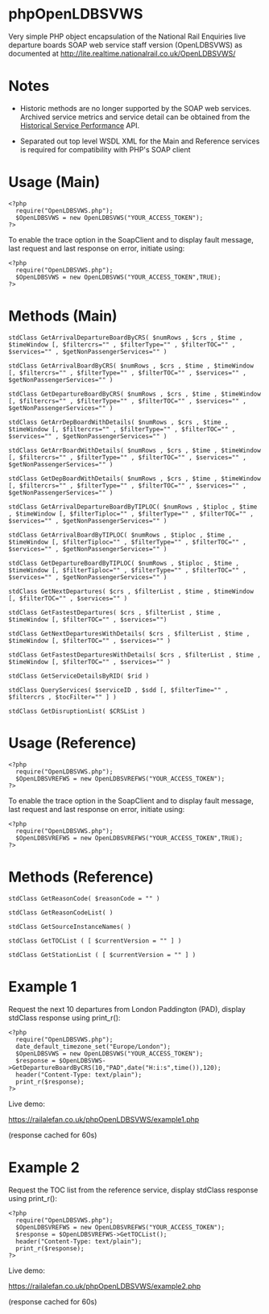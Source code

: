 phpOpenLDBSVWS
==============

Very simple PHP object encapsulation of the National Rail Enquiries live departure boards SOAP web service staff version (OpenLDBSVWS) as documented at http://lite.realtime.nationalrail.co.uk/OpenLDBSVWS/

Notes
=====

* Historic methods are no longer supported by the SOAP web services.  Archived service metrics and service detail can be obtained from the [Historical Service Performance](https://wiki.openraildata.com/index.php?title=HSP) API.

* Separated out top level WSDL XML for the Main and Reference services is required for compatibility with PHP's SOAP client

Usage (Main)
============

    <?php
      require("OpenLDBSVWS.php");
      $OpenLDBSVWS = new OpenLDBSVWS("YOUR_ACCESS_TOKEN");
    ?>

To enable the trace option in the SoapClient and to display fault message, last request and last response on error, initiate using:

    <?php
      require("OpenLDBSVWS.php");
      $OpenLDBSVWS = new OpenLDBSVWS("YOUR_ACCESS_TOKEN",TRUE);
    ?>

Methods (Main)
==============

    stdClass GetArrivalDepartureBoardByCRS( $numRows , $crs , $time , $timeWindow [, $filtercrs="" , $filterType="" , $filterTOC="" , $services="" , $getNonPassengerServices="" )

    stdClass GetArrivalBoardByCRS( $numRows , $crs , $time , $timeWindow [, $filtercrs="" , $filterType="" , $filterTOC="" , $services="" , $getNonPassengerServices="" )

    stdClass GetDepartureBoardByCRS( $numRows , $crs , $time , $timeWindow [, $filtercrs="" , $filterType="" , $filterTOC="" , $services="" , $getNonPassengerServices="" )

    stdClass GetArrDepBoardWithDetails( $numRows , $crs , $time , $timeWindow [, $filtercrs="" , $filterType="" , $filterTOC="" , $services="" , $getNonPassengerServices="" )

    stdClass GetArrBoardWithDetails( $numRows , $crs , $time , $timeWindow [, $filtercrs="" , $filterType="" , $filterTOC="" , $services="" , $getNonPassengerServices="" )

    stdClass GetDepBoardWithDetails( $numRows , $crs , $time , $timeWindow [, $filtercrs="" , $filterType="" , $filterTOC="" , $services="" , $getNonPassengerServices="" )

    stdClass GetArrivalDepartureBoardByTIPLOC( $numRows , $tiploc , $time , $timeWindow [, $filterTiploc="" , $filterType="" , $filterTOC="" , $services="" , $getNonPassengerServices="" )

    stdClass GetArrivalBoardByTIPLOC( $numRows , $tiploc , $time , $timeWindow [, $filterTiploc="" , $filterType="" , $filterTOC="" , $services="" , $getNonPassengerServices="" )

    stdClass GetDepartureBoardByTIPLOC( $numRows , $tiploc , $time , $timeWindow [, $filterTiploc="" , $filterType="" , $filterTOC="" , $services="" , $getNonPassengerServices="" )

    stdClass GetNextDepartures( $crs , $filterList , $time , $timeWindow [, $filterTOC="" , $services="" )

    stdClass GetFastestDepartures( $crs , $filterList , $time , $timeWindow [, $filterTOC="" , $services="")

    stdClass GetNextDeparturesWithDetails( $crs , $filterList , $time , $timeWindow [, $filterTOC="" , $services="" )

    stdClass GetFastestDeparturesWithDetails( $crs , $filterList , $time , $timeWindow [, $filterTOC="" , $services="" )

    stdClass GetServiceDetailsByRID( $rid )

    stdClass QueryServices( $serviceID , $sdd [, $filterTime="" , $filtercrs , $tocFilter="" ] )

    stdClass GetDisruptionList( $CRSList )

Usage (Reference)
=================

    <?php
      require("OpenLDBSVWS.php");
      $OpenLDBSVREFWS = new OpenLDBSVREFWS("YOUR_ACCESS_TOKEN");
    ?>

To enable the trace option in the SoapClient and to display fault message, last request and last response on error, initiate using:

    <?php
      require("OpenLDBSVWS.php");
      $OpenLDBSVREFWS = new OpenLDBSVREFWS("YOUR_ACCESS_TOKEN",TRUE);
    ?>

Methods (Reference)
===================

    stdClass GetReasonCode( $reasonCode = "" )

    stdClass GetReasonCodeList( )

    stdClass GetSourceInstanceNames( )

    stdClass GetTOCList ( [ $currentVersion = "" ] )

    stdClass GetStationList ( [ $currentVersion = "" ] )

Example 1
=========

Request the next 10 departures from London Paddington (PAD), display stdClass response using print_r():

    <?php
      require("OpenLDBSVWS.php");
      date_default_timezone_set("Europe/London");
      $OpenLDBSVWS = new OpenLDBSVWS("YOUR_ACCESS_TOKEN");
      $response = $OpenLDBSVWS->GetDepartureBoardByCRS(10,"PAD",date("H:i:s",time()),120);
      header("Content-Type: text/plain");
      print_r($response);
    ?>

Live demo:

https://railalefan.co.uk/phpOpenLDBSVWS/example1.php

(response cached for 60s)

Example 2
=========

Request the TOC list from the reference service, display stdClass response using print_r():

    <?php
      require("OpenLDBSVWS.php");
      $OpenLDBSVREFWS = new OpenLDBSVREFWS("YOUR_ACCESS_TOKEN");
      $response = $OpenLDBSVREFWS->GetTOCList();
      header("Content-Type: text/plain");
      print_r($response);
    ?>

Live demo:

https://railalefan.co.uk/phpOpenLDBSVWS/example2.php

(response cached for 60s)